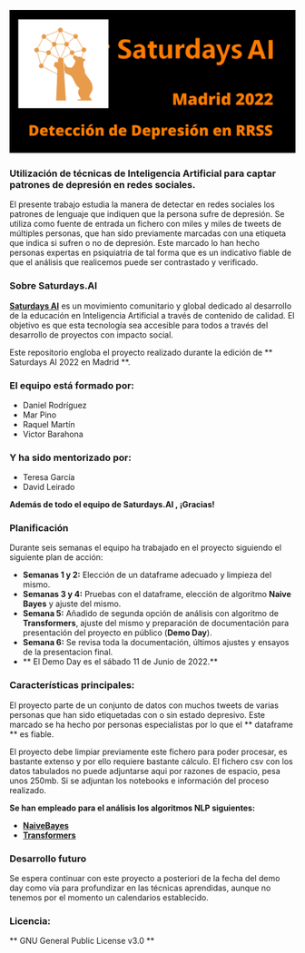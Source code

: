 ![Logo del proyecto](logo-depr-rrss-ai.png)

### Utilización de técnicas de Inteligencia Artificial para captar patrones de depresión en redes sociales.

El presente trabajo estudia la manera de detectar en redes sociales los patrones de lenguaje que indiquen que la persona sufre de depresión. Se utiliza como fuente de entrada un fichero con miles y miles de tweets de múltiples personas, que han sido previamente marcadas con una etiqueta que indica si sufren o no de depresión. Este marcado lo han hecho personas expertas en psiquiatria de tal forma que es un indicativo fiable de que el análisis que realicemos puede ser contrastado y verificado. 

### Sobre Saturdays.AI

[**Saturdays AI**](https://saturdays.ai/) es un movimiento comunitario y global dedicado al desarrollo de la educación en Inteligencia Artificial a través de contenido de calidad. El objetivo es que esta tecnología sea accesible para todos a través del desarrollo de proyectos con impacto social.

Este repositorio engloba el proyecto realizado durante la edición de ** Saturdays AI 2022 en Madrid **.

### El equipo está formado por:
- Daniel Rodríguez
- Mar Pino
- Raquel Martín
- Victor Barahona

### Y ha sido mentorizado por:
- Teresa García
- David Leirado

**Además de todo el equipo de Saturdays.AI , ¡Gracias!**

### Planificación

Durante seis semanas el equipo ha trabajado en el proyecto siguiendo el siguiente plan de acción:

- **Semanas 1 y 2:** Elección de un dataframe adecuado y limpieza del mismo.
- **Semanas 3 y 4:** Pruebas con el dataframe, elección de algoritmo **Naive Bayes** y ajuste del mismo.
- **Semana 5:** Añadido de segunda opción de análisis con algoritmo de **Transformers**, ajuste del mismo y preparación de documentación para presentación del proyecto en público (**Demo Day**).
- **Semana 6:** Se revisa toda la documentación, últimos ajustes y ensayos de la presentacion final.
- ** El Demo Day es el sábado 11 de Junio de 2022.**


 ### Características principales:

El proyecto parte de un conjunto de datos con muchos tweets de varias personas que han sido etiquetadas con o sin estado depresivo. Este marcado se ha hecho por personas especialistas por lo que el ** dataframe ** es fiable.

El proyecto debe limpiar previamente este fichero para poder procesar, es bastante extenso y por ello requiere bastante cálculo. El fichero csv con los datos tabulados no puede adjuntarse aqui por razones de espacio, pesa unos 250mb. Si se adjuntan los notebooks e información del proceso realizado.

**Se han empleado para el análisis los algoritmos NLP siguientes:**

- [**NaiveBayes**](/Naive_Bayes/.README.md)
- [**Transformers**](/Transformers/.README.md)

### Desarrollo futuro

Se espera continuar con este proyecto a posteriori de la fecha del demo day como vía para profundizar en las técnicas aprendidas, aunque no tenemos por el momento un calendarios establecido.

### Licencia:

** GNU General Public License v3.0 **







